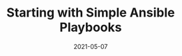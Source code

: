 ---
title: "Starting with Simple Ansible Playbooks"
date: 2021-05-07
tags: [""]
dbiblogtitle: starting-with-simple-ansible-playbooks
---